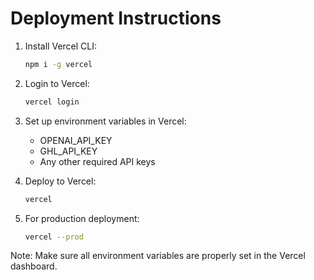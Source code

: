 
# Deployment Instructions

1. Install Vercel CLI:
   ```bash
   npm i -g vercel
   ```

2. Login to Vercel:
   ```bash
   vercel login
   ```

3. Set up environment variables in Vercel:
   - OPENAI_API_KEY
   - GHL_API_KEY
   - Any other required API keys

4. Deploy to Vercel:
   ```bash
   vercel
   ```

5. For production deployment:
   ```bash
   vercel --prod
   ```

Note: Make sure all environment variables are properly set in the Vercel dashboard.
